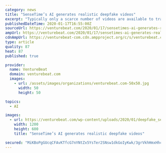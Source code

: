 ```yaml
---
category: news
title: "SenseTime’s AI generates realistic deepfake videos"
excerpt: "Typically only a scarce number of videos are available to train an AI system, and any method has to cope with large audio-video variations among subjects and the absence of knowledge about scene geometry, materials, lighting, and dynamics, To overcome these challenges, the team’s approach uses the expression parameter space, or the values ..."
publishedDateTime: 2020-01-17T16:55:00Z
sourceUrl: https://venturebeat.com/2020/01/17/sensetimes-ai-generates-realistic-deepfake-videos/
ampUrl: https://venturebeat.com/2020/01/17/sensetimes-ai-generates-realistic-deepfake-videos/amp/
cdnAmpUrl: https://venturebeat-com.cdn.ampproject.org/c/s/venturebeat.com/2020/01/17/sensetimes-ai-generates-realistic-deepfake-videos/amp/
type: article
quality: 87
heat: 87
published: true

provider:
  name: VentureBeat
  domain: venturebeat.com
  images:
    - url: /assets/images/organizations/venturebeat.com-50x50.jpg
      width: 50
      height: 50

topics:
  - AI

images:
  - url: https://venturebeat.com/wp-content/uploads/2020/01/deepfake_sensetime-e1579279865680.png?fit=1200%2C600&strip=all
    width: 1200
    height: 600
    title: "SenseTime’s AI generates realistic deepfake videos"

secured: "MiKBoPgGUcqCFAvKTfcG7nYNtZx5YsTer2SNsw1dkGoIyKwk/3grVkhHmxHhc656jP+IlkiThQ9jLvbkLaGg/DYmOEus6/TIe6yA4nSfrw00bHBuzTmScLMbxxK2D7rw17vPmA9biFREXJ+khuWou7s/NMGSCQg5vbDJskg7PEXTXNtmUl5mcYa9tv/anP51prUuUS8O1d2O4Nr//Btz8kBvcFWr4TaYuNKyFAtSJJKHfMs57IhjSX5ZvnvyJDyMMUKsc21F7gTxznipsu1TAede50U8ztt4CXVGdmHgGPk=;XnvjllbaB8W/XjQSbUDGQw=="
---
```


